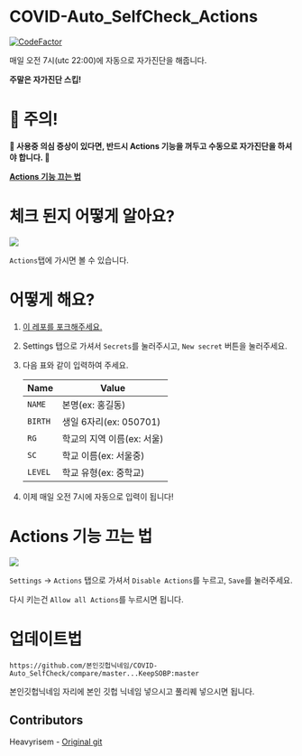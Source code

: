 # COVID-Auto_SelfCheck_Actions
[![CodeFactor](https://www.codefactor.io/repository/github/keepsobp/covid-auto_selfcheck_actions/badge)](https://www.codefactor.io/repository/github/keepsobp/covid-auto_selfcheck_actions)

매일 오전 7시(utc 22:00)에 자동으로 자가진단을 해줍니다.

**주말은 자가진단 스킵!**

# 🚨 주의!

**🚨 사용중 의심 증상이 있다면, 반드시 Actions 기능을 꺼두고 수동으로 자가진단을 하셔야 합니다. 🚨**

**[Actions 기능 끄는 법](#Actions%20기능%20끄는%20법)**

# 체크 된지 어떻게 알아요?
![](https://cdn.statically.io/img/bread.shx.gg/f=auto,w=500/ZivFfs.png)

`Actions`탭에 가시면 볼 수 있습니다.

# 어떻게 해요?
1. [이 레포를 포크해주세요.](https://github.com/KeepSOBP/COVID-Auto_SelfCheck_Actions/fork)
2. Settings 탭으로 가셔서 `Secrets`를 눌러주시고, `New secret` 버튼을 눌러주세요.
3. 다음 표와 같이 입력하여 주세요.

   | Name | Value |
   | ---- | --- |
   | `NAME` | 본명(ex: 홍길동) |
   | `BIRTH` | 생일 6자리(ex: 050701) |
   | `RG` | 학교의 지역 이름(ex: 서울) |
   | `SC` | 학교 이름(ex: 서울중) |
   | `LEVEL` | 학교 유형(ex: 중학교) |

4. 이제 매일 오전 7시에 자동으로 입력이 됩니다! 

# Actions 기능 끄는 법

![](https://cdn.statically.io/img/bread.shx.gg/f=auto/3WgJSD.png)

`Settings` -> `Actions` 탭으로 가셔서 `Disable Actions`를 누르고, `Save`를 눌러주세요.

다시 키는건 `Allow all Actions`를 누르시면 됩니다.

# 업데이트법
`https://github.com/본인깃헙닉네임/COVID-Auto_SelfCheck/compare/master...KeepSOBP:master`

본인깃헙닉네임 자리에 본인 깃헙 닉네임 넣으시고 풀리퀘 넣으시면 됩니다.

## Contributors 
Heavyrisem - [Original git](https://github.com/Heavyrisem/COVID-Auto_SelfCheck)
